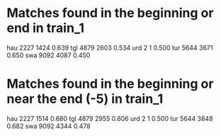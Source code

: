 
# Matches found in the beginning or end in train_1
    
hau 2227  1424  0.639
tgl 4879  2603  0.534
urd 2     1     0.500
tur 5644  3671  0.650
swa 9092  4087  0.450

# Matches found in the beginning or near the end (-5) in train_1

hau 2227  1514  0.680
tgl 4879  2955  0.606
urd 2     1     0.500
tur 5644  3848  0.682
swa 9092  4344  0.478